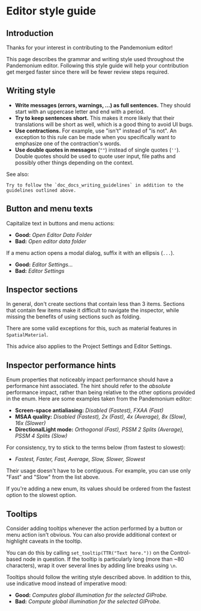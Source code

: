 

Editor style guide
==================

Introduction
------------

Thanks for your interest in contributing to the Pandemonium editor!

This page describes the grammar and writing style used throughout the Pandemonium
editor. Following this style guide will help your contribution get merged faster
since there will be fewer review steps required.

Writing style
-------------

- **Write messages (errors, warnings, ...) as full sentences.** They should start
  with an uppercase letter and end with a period.
- **Try to keep sentences short.** This makes it more likely that their translations
  will be short as well, which is a good thing to avoid UI bugs.
- **Use contractions.** For example, use "isn't" instead of "is not". An exception
  to this rule can be made when you specifically want to emphasize one of the
  contraction's words.
- **Use double quotes in messages** (`""`) instead of single quotes (`''`).
  Double quotes should be used to quote user input, file paths and possibly
  other things depending on the context.

See also:


    Try to follow the `doc_docs_writing_guidelines` in addition to the
    guidelines outlined above.

Button and menu texts
---------------------

Capitalize text in buttons and menu actions:

- **Good:** *Open Editor Data Folder*
- **Bad:** *Open editor data folder*

If a menu action opens a modal dialog, suffix it with an ellipsis (`...`).

- **Good:** *Editor Settings...*
- **Bad:** *Editor Settings*

Inspector sections
------------------

In general, don't create sections that contain less than 3 items. Sections that
contain few items make it difficult to navigate the inspector, while missing the
benefits of using sections such as folding.

There are some valid exceptions for this, such as material features in
`SpatialMaterial`.

This advice also applies to the Project Settings and Editor Settings.

Inspector performance hints
---------------------------

Enum properties that noticeably impact performance should have a performance
hint associated. The hint should refer to the *absolute* performance impact,
rather than being relative to the other options provided in the enum. Here are
some examples taken from the Pandemonium editor:

- **Screen-space antialiasing:** *Disabled (Fastest), FXAA (Fast)*
- **MSAA quality:** *Disabled (Fastest), 2x (Fast), 4x (Average), 8x (Slow), 16x
  (Slower)*
- **DirectionalLight mode:** *Orthogonal (Fast), PSSM 2 Splits
  (Average), PSSM 4 Splits (Slow)*

For consistency, try to stick to the terms below (from fastest to slowest):

- *Fastest, Faster, Fast, Average, Slow, Slower, Slowest*

Their usage doesn't have to be contiguous. For example, you can use only "Fast"
and "Slow" from the list above.

If you're adding a new enum, its values should be ordered from the fastest
option to the slowest option.

Tooltips
--------

Consider adding tooltips whenever the action performed by a button or menu
action isn't obvious. You can also provide additional context or highlight
caveats in the tooltip.

You can do this by calling `set_tooltip(TTR("Text here."))` on the
Control-based node in question. If the tooltip is particularly long (more than
~80 characters), wrap it over several lines by adding line breaks using `\n`.

Tooltips should follow the writing style described above. In addition to this,
use indicative mood instead of imperative mood:

- **Good:** *Computes global illumination for the selected GIProbe.*
- **Bad:** *Compute global illumination for the selected GIProbe.*
